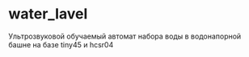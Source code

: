 # water_lavel
Ультрозвуковой обучаемый автомат набора воды в водонапорной башне
на базе tiny45 и hcsr04
